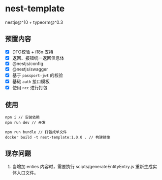 # nest-template

nestjs@^10 + typeorm@^0.3

## 预置内容

- [x] DTO校验 + i18n 支持
- [x] 返回、报错统一返回信息体
- [x] @nestjs/config
- [x] @nestjs/swagger
- [x] 基于 `passport-jwt` 的校验
- [x] 基础 `auth` 接口模板
- [x] 使用 `ncc` 进行打包

## 使用

```
npm i // 安装依赖
npm run dev // 开发

npm run bundle // 打包成单文件
docker build -t nest-template:1.0.0 . // 构建镜像
```

## 现存问题

1. 当增加 enties 内容时，需要执行 scipts/generateEntityEntry.js 重新生成实体入口文件。
